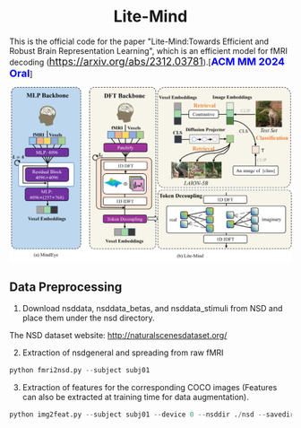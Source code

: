 # <center>Lite-Mind</center>

This is the official code for the paper "Lite-Mind:Towards Efficient and Robust Brain Representation Learning", which is an efficient model for fMRI decoding (<font color='blue' size=4>https://arxiv.org/abs/2312.03781</font>).[<font color='blue' size=4>**ACM MM 2024 Oral**</font>]


![model](assets/model.png)

## Data Preprocessing
1. Download nsddata, nsddata_betas, and nsddata_stimuli from NSD and place them under the nsd directory. 

The NSD dataset website: http://naturalscenesdataset.org/

2. Extraction of nsdgeneral and spreading from raw fMRI
```python
python fmri2nsd.py --subject subj01
```

3. Extraction of features for the corresponding COCO images (Features can also be extracted at training time for data augmentation).
```python
python img2feat.py --subject subj01 --device 0 --nsddir ./nsd --savedir <your image feature save path>
```